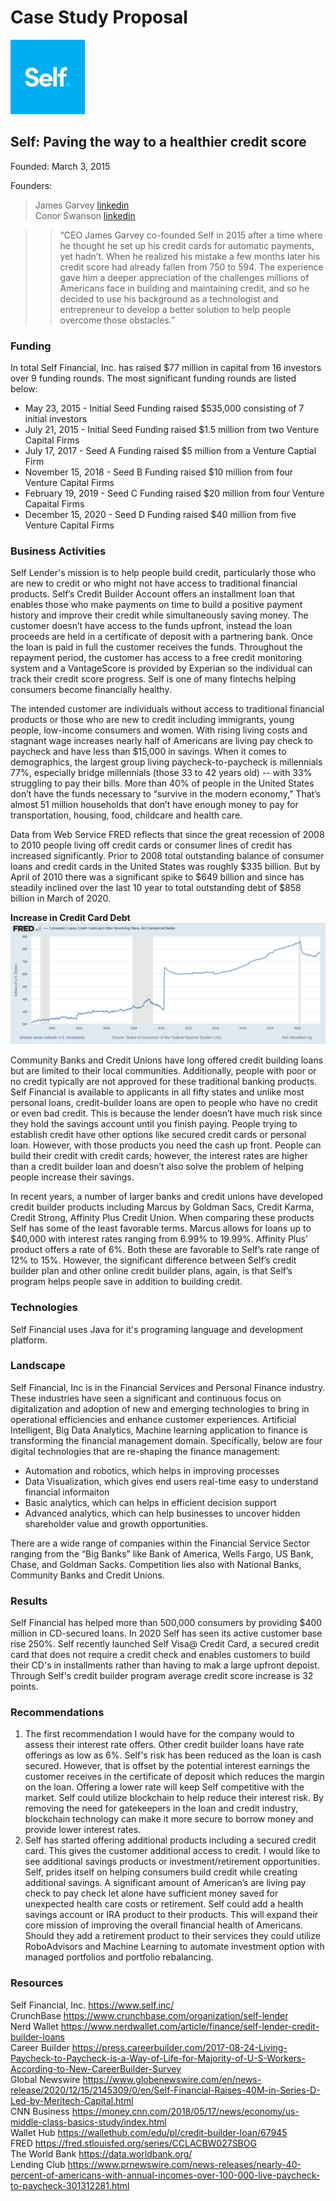 # Case Study Proposal

  
![SElf Financia, INc.](Images/download.jfif)

## Self: Paving the way to a healthier credit score
Founded: March 3, 2015

Founders: 
> James Garvey [linkedin](https://linkedin.com/in/jkgarvey)      
Conor Swanson [linkedin](https://www.linkedin.com/in/conorswanson)

>> “CEO James Garvey co-founded Self in 2015 after a time where he thought he set up his credit cards for automatic payments, yet hadn’t. When he realized his mistake a few months later his credit score had already fallen from 750 to 594. The experience gave him a deeper appreciation of the challenges millions of Americans face in building and maintaining credit, and so he decided to use his background as a technologist and entrepreneur to develop a better solution to help people overcome those obstacles.” 

### Funding
In total Self Financial, Inc. has raised $77 million in capital from 16 investors over 9 funding rounds.  The most significant funding rounds are listed below:

* May 23, 2015 - Initial Seed Funding raised $535,000 consisting of 7 initial investors
* July 21, 2015 - Initial Seed Funding raised $1.5 million from two Venture Capital Firms
* July 17, 2017 - Seed A Funding raised $5 million from a Venture Captial Firm
* November 15, 2018 - Seed B Funding raised $10 million from four Venture Capital Firms
* February 19, 2019 - Seed C Funding raised $20 million from four Venture Capaital Firms
* December 15, 2020 - Seed D Funding raised $40 million from five Venture Capital Firms

### Business Activities
Self Lender's mission is to help people build credit, particularly those who are new to credit or who might not have access to traditional financial products.   Self’s Credit Builder Account offers an installment loan that enables those who make payments on time to build a positive payment history and improve their credit while simultaneously saving money.  The customer doesn’t have access to the funds upfront, instead the loan proceeds are held in a certificate of deposit with a partnering bank.  Once the loan is paid in full the customer receives the funds.  Throughout the repayment period, the customer has access to a free credit monitoring system and a VantageScore is provided by Experian so the individual can track their credit score progress.  Self is one of many fintechs helping consumers become financially healthy. 

The intended customer are individuals without access to traditional financial products or those who are new to credit including immigrants, young people, low-income consumers and women.  With rising living costs and stagnant wage increases nearly half of Americans are living pay check to paycheck and have less than $15,000 in savings.  When it comes to demographics, the largest group living paycheck-to-paycheck is millennials 77%, especially bridge millennials (those 33 to 42 years old) -- with 33% struggling to pay their bills. More than 40% of people in the United States don’t have the funds necessary to “survive in the modern economy,” That’s almost 51 million households that don’t have enough money to pay for transportation, housing, food, childcare and health care.

Data from Web Service FRED reflects that since the great recession of 2008 to 2010 people living off credit cards or consumer lines of credit has increased significantly.  Prior to 2008 total outstanding balance of consumer loans and credit cards in the United States was roughly $335 billion.  But by April of 2010 there was a significant spike to $649 billion and since has steadily inclined over the last 10 year to total outstanding debt of $858 billion in March of 2020. 

**Increase in Credit Card Debt**
![Increase in Consumer Credit](./Images/fredgraph.png)


Community Banks and Credit Unions have long offered credit building loans but are limited to their local communities.  Additionally, people with poor or no credit typically are not approved for these traditional banking products.  Self Financial is available to applicants in all fifty states and unlike most personal loans, credit-builder loans are open to people who have no credit or even bad credit. This is because the lender doesn’t have much risk since they hold the savings account until you finish paying.  People trying to establish credit have other options like secured credit cards or personal loan.  However, with those products you need the cash up front.  People can build their credit with credit cards; however, the interest rates are higher than a credit builder loan and doesn’t also solve the problem of helping people increase their savings. 

In recent years, a number of larger banks and credit unions have developed credit builder products including Marcus by Goldman Sacs, Credit Karma, Credit Strong, Affinity Plus Credit Union.  When comparing these products Self has some of the least favorable terms.  Marcus allows for loans up to $40,000 with interest rates ranging from 6.99% to 19.99%.  Affinity Plus’ product offers a rate of 6%.  Both these are favorable to Self’s rate range of 12% to 15%.  However, the significant difference between Self’s credit builder plan and other online credit builder plans, again, is that Self’s program helps people save in addition to building credit.

### Technologies 

Self Financial uses Java for it's programing language and development platform.

### Landscape
Self Financial, Inc is in the Financial Services and Personal Finance industry.  These industries have seen a significant and continuous focus on digitalization and adoption of new and emerging technologies to bring in operational efficiencies and enhance customer experiences.  Artificial Intelligent, Big Data Analytics, Machine learning application to finance is transforming the financial management domain.  Specifically, below are four digital technologies that are re-shaping the finance management:

* Automation and robotics, which helps in improving processes
* Data Visualization, which gives end users real-time easy to understand financial informaiton
* Basic analytics, which can helps in efficient decision support
* Advanced analytics, which can help businesses to uncover hidden shareholder value and growth opportunities.

There are a wide range of companies within the Financial Service Sector ranging from the “Big Banks” like Bank of America, Wells Fargo, US Bank, Chase, and Goldman Sacks.  Competition lies also with National Banks, Community Banks and Credit Unions.  

### Results
Self Financial has helped more than 500,000 consumers by providing $400 million in CD-secured loans.  In 2020 Self has seen its active customer base rise 250%.  Self recently launched Self Visa@ Credit Card, a secured credit card that does not require a credit check and enables customers to build their CD's in installments rather than having to mak a large upfront depoist.  Through Self's credit builder program average credit score increase is 32 points. 

### Recommendations
1. The first recommendation I would have for the company would to assess their interest rate offers.  Other credit builder loans have rate offerings as low as 6%.  Self's risk has been reduced as the loan is cash secured.  However, that is offset by the potential interest earnings the customer receives in the certificate of deposit which reduces the margin on the loan.  Offering a lower rate will keep Self competitive with the market.  Self could utilize blockchain to help reduce their interest risk.   By removing the need for gatekeepers in the loan and credit industry, blockchain technology can make it more secure to borrow money and provide lower interest rates.
2. Self has started offering additional products including a secured credit card.  This gives the customer additional access to credit.  I would like to see additional savings products or investment/retirement opportunities.  Self, prides itself on helping consumers build credit while creating additional savings.  A significant amount of American’s are living pay check to pay check let alone have sufficient money saved for unexpected health care costs or retirement.  Self could add a health savings account or IRA product to their products.  This will expand their core mission of improving the overall financial health of Americans. Should they add a retirement product to their services they could utilize RoboAdvisors and Machine Learning to automate investment option with managed portfolios and portfolio rebalancing.

### Resources
Self Financial, Inc. https://www.self.inc/     
CrunchBase  https://www.crunchbase.com/organization/self-lender   
Nerd Wallet https://www.nerdwallet.com/article/finance/self-lender-credit-builder-loans     
Career Builder https://press.careerbuilder.com/2017-08-24-Living-Paycheck-to-Paycheck-is-a-Way-of-Life-for-Majority-of-U-S-Workers-According-to-New-CareerBuilder-Survey  
Global Newswire  https://www.globenewswire.com/en/news-release/2020/12/15/2145309/0/en/Self-Financial-Raises-40M-in-Series-D-Led-by-Meritech-Capital.html   
CNN Business https://money.cnn.com/2018/05/17/news/economy/us-middle-class-basics-study/index.html  
Wallet Hub https://wallethub.com/edu/pl/credit-builder-loan/67945   
FRED https://fred.stlouisfed.org/series/CCLACBW027SBOG   
The World Bank https://data.worldbank.org/  
Lending Club https://www.prnewswire.com/news-releases/nearly-40-percent-of-americans-with-annual-incomes-over-100-000-live-paycheck-to-paycheck-301312281.html








